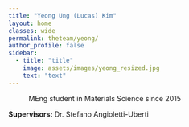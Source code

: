 ```yaml
---
title: "Yeong Ung (Lucas) Kim"
layout: home
classes: wide
permalink: theteam/yeong/
author_profile: false
sidebar:
  - title: "title"
    image: assets/images/yeong_resized.jpg
    text: "text"
---
```


<p style="margin-left: 40px"> MEng student in Materials Science since 2015 <br /> 
    
  <strong>Supervisors:</strong> Dr. Stefano Angioletti-Uberti <br />
  
